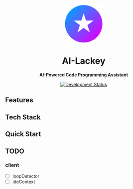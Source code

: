 <div align="center">

<img src="./public/logo.png" alt="Lackey Logo" width="120" height="120" style="border-radius: 12px;">

# AI-Lackey

**AI-Powered Code Programming Assistant**

[![Development Status](https://img.shields.io/badge/Status-In%20Development-yellow)](https://github.com/yourusername/ai-lackey)

</div>

## Features

## Tech Stack

## Quick Start


## TODO

### client

- [ ] loopDetector
- [ ] ideContext